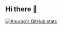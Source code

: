 ## Hi there 👋
[![Anurag's GitHub stats](https://github-readme-stats.vercel.app/api?username=JoostVDL4)](https://github.com/anuraghazra/github-readme-stats)
<!--
**JoostVDL4/JoostVDL4** is a ✨ _special_ ✨ repository because its `README.md` (this file) appears on your GitHub profile.

Here are some ideas to get you started:

- 🔭 I’m currently working on ...
- 🌱 I’m currently learning ...
- 👯 I’m looking to collaborate on ...
- 🤔 I’m looking for help with ...
- 💬 Ask me about ...
- 📫 How to reach me: ...
- 😄 Pronouns: ...
- ⚡ Fun fact: ...
-->
